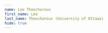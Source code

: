 ```yaml
--- 
name: Leo Theocharous  
first_name: Leo 
last_name: Theocharous (University of Ottawa) 
hide: true 
--- 
```

 
 
